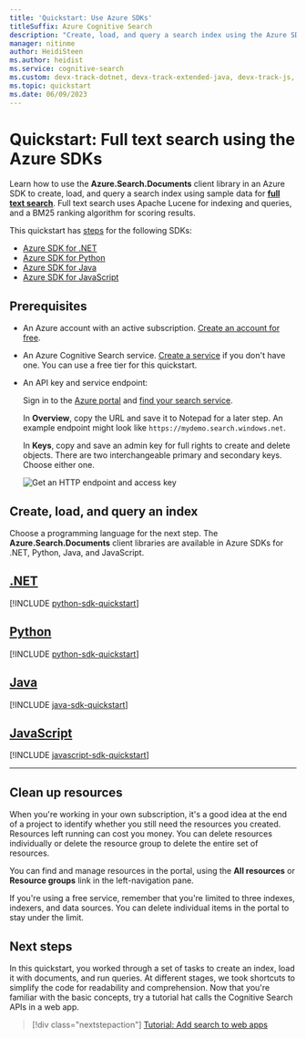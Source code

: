 ```yaml
---
title: 'Quickstart: Use Azure SDKs'
titleSuffix: Azure Cognitive Search
description: "Create, load, and query a search index using the Azure SDKs for .NET, Python, Java, and JavaScript."
manager: nitinme
author: HeidiSteen
ms.author: heidist
ms.service: cognitive-search
ms.custom: devx-track-dotnet, devx-track-extended-java, devx-track-js, devx-track-python
ms.topic: quickstart
ms.date: 06/09/2023
---
```


# Quickstart: Full text search using the Azure SDKs

Learn how to use the **Azure.Search.Documents** client library in an Azure SDK to create, load, and query a search index using sample data for [**full text search**](search-lucene-query-architecture.md). Full text search uses Apache Lucene for indexing and queries, and a BM25 ranking algorithm for scoring results.

This quickstart has [steps](#create-load-and-query-an-index) for the following SDKs:

+ [Azure SDK for .NET](/dotnet/api/overview/azure/search.documents-readme)
+ [Azure SDK for Python](/python/api/overview/azure/search-documents-readme)
+ [Azure SDK for Java](/java/api/overview/azure/search-documents-readme)
+ [Azure SDK for JavaScript](/javascript/api/overview/azure/search-documents-readme)

## Prerequisites

+ An Azure account with an active subscription. [Create an account for free](https://azure.microsoft.com/free/).

+ An Azure Cognitive Search service. [Create a service](search-create-service-portal.md) if you don't have one. You can use a free tier for this quickstart.

+ An API key and service endpoint:

  Sign in to the [Azure portal](https://portal.azure.com) and [find your search service](https://portal.azure.com/#blade/HubsExtension/BrowseResourceBlade/resourceType/Microsoft.Search%2FsearchServices).

  In **Overview**, copy the URL and save it to Notepad for a later step. An example endpoint might look like `https://mydemo.search.windows.net`.

  In **Keys**, copy and save an admin key for full rights to create and delete objects. There are two interchangeable primary and secondary keys. Choose either one.

  ![Get an HTTP endpoint and access key](media/search-get-started-rest/get-url-key.png "Get an HTTP endpoint and access key")

## Create, load, and query an index

Choose a programming language for the next step. The **Azure.Search.Documents** client libraries are available in Azure SDKs for .NET, Python, Java, and JavaScript.

## [**.NET**](#tab/dotnet)

[!INCLUDE [python-sdk-quickstart](includes/quickstarts/dotnet.md)]

## [**Python**](#tab/python)

[!INCLUDE [python-sdk-quickstart](includes/quickstarts/python.md)]

## [**Java**](#tab/java)

[!INCLUDE [java-sdk-quickstart](includes/quickstarts/java.md)]

## [**JavaScript**](#tab/javascript)

[!INCLUDE [javascript-sdk-quickstart](includes/quickstarts/javascript.md)]

---

## Clean up resources

When you're working in your own subscription, it's a good idea at the end of a project to identify whether you still need the resources you created. Resources left running can cost you money. You can delete resources individually or delete the resource group to delete the entire set of resources.

You can find and manage resources in the portal, using the **All resources** or **Resource groups** link in the left-navigation pane.

If you're using a free service, remember that you're limited to three indexes, indexers, and data sources. You can delete individual items in the portal to stay under the limit.

## Next steps

In this quickstart, you worked through a set of tasks to create an index, load it with documents, and run queries. At different stages, we took shortcuts to simplify the code for readability and comprehension. Now that you're familiar with the basic concepts, try a tutorial hat calls the Cognitive Search APIs in a web app.

> [!div class="nextstepaction"]
> [Tutorial: Add search to web apps](tutorial-csharp-overview.md)
